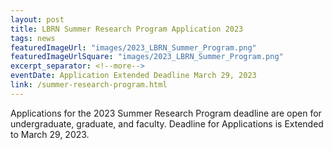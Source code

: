 ```yaml
---
layout: post
title: LBRN Summer Research Program Application 2023
tags: news
featuredImageUrl: "images/2023_LBRN_Summer_Program.png"
featuredImageUrlSquare: "images/2023_LBRN_Summer_Program.png"
excerpt_separator: <!--more-->
eventDate: Application Extended Deadline March 29, 2023
link: /summer-research-program.html
---
```

Applications for the 2023 Summer Research Program deadline are open for undergraduate, graduate, and faculty. Deadline for Applications is Extended to March 29, 2023.